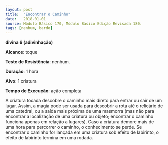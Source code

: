 ```yaml
---
layout: post
title:  "Encontrar o Caminho"
date:   2018-01-01
source: Módulo Básico 170, Módulo Básico Edição Revisada 180.
tags: [nenhum, bardo]
---
```


**divina 6 (adivinhação)**

**Alcance**: toque

**Teste de Resistência**: nenhum.

**Duração**: 1 hora

**Alvo**: 1 criatura

**Tempo de Execução**: ação completa

A criatura tocada descobre o caminho mais direto para entrar ou sair de um lugar.
Assim, a magia pode ser usada para descobrir a rota até o relicário de uma catedral, ou a saída mais próxima de uma masmorra (mas não para encontrar a localização de uma criatura ou objeto; encontrar o caminho funciona apenas em relação a lugares).
Caso a criatura demore mais de uma hora para percorrer o caminho, o conhecimento se perde.
Se encontrar o caminho for lançada em uma criatura sob efeito de labirinto, o efeito de labirinto termina em uma rodada.
